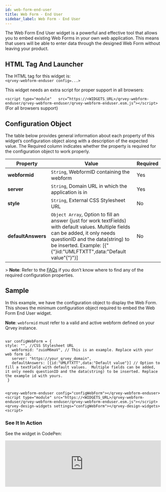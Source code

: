 ```yaml
---
id: web-form-end-user
title: Web Form - End User
sidebar_label: Web Form - End User
---
```

The Web Form End User widget is a powerful and effective tool that allows you to embed existing Web Forms in your own web application. This means that users will be able to enter data through the designed Web Form without leaving your product.

## HTML Tag And Launcher

The HTML tag for this widget is: <br />
`<qrvey-webform-enduser config=...>`

This widget needs an extra script for proper support in all browsers:

`<script type="module"   src=”https://<WIDGETS_URL>/qrvey-webform-enduser/qrvey-webform-enduser/qrvey-webform-enduser.esm.js”></script>` (For all browsers support)

## Configuration Object

The table below provides general information about each property of this widget’s configuration object along with a description of the expected value. The Required column indicates whether the property is required for the configuration object to work properly.

| **Property**       | **Value**                                                                                                                                                                                                                                    | **Required** |
| ------------------ | -------------------------------------------------------------------------------------------------------------------------------------------------------------------------------------------------------------------------------------------- | ------------ |
| **webformid**      | `String`, WebformID containing the webform                                                                                                                                                                                            | Yes          |
| **server**         | `String`, Domain URL in which the application is in                                                                                                                                                                                   | Yes          |
| **style**          | `String`, External CSS Stylesheet URL                                                                                                                                                                                                 | No           |
| **defaultAnswers** | `Object Array`, Option to fill an answer (just for work textFields) with default values.  Multiple fields can be added, it only needs questionID and the data(string) to be inserted. Example: [{"{"}id:"UMLFTXTT",data:"Default value"{"}"}] | No           |

&gt; **Note**: Refer to the <a href="/docs/faqs/faqs-intro/">FAQs</a> if you don’t know where to find any of the required configuration properties. 

## Sample

In this example, we have the configuration object to display the Web Form. This shows the minimum configuration object required to embed the Web Form End User widget. 

**Note**: `webformid` must refer to a valid and active webform defined on your Qrvey instance.

```

var configWebForm = {
style: "", //CSS Stylesheet URL
   webformid: "zuioM6maV", // This is an example. Replace with your web form id. 
   server: "https://your_qrvey_domain", 
   defaultAnswers: [{id:"UMLFTXTT",data:"Default value"}] // Option to fill a textField with default values.  Multiple fields can be added, it only needs questionID and the data(string) to be inserted. Replace the example id with yours.
 }

```

```

<qrvey-webform-enduser config="configWebForm"></qrvey-webform-enduser>
<script type="module" src="https://<WIDGETS_URL>/qrvey-webform-enduser/qrvey-webform-enduser/qrvey-webform-enduser.esm.js"></script>
<qrvey-design-widgets settings="configWebForm"></qrvey-design-widgets><script>

```

### See It In Action

See the widget in CodePen:

<iframe allowFullScreen="true" allow-payment-request="true" allowTransparency="true" className="cp_embed_iframe" frameBorder="0" height={838} width="100%" name="cp_embed_1" scrolling="no" src="https://codepen.io/qrveysamples/embed/dd309a42f2c856e6eb73c8f047153ca3?height=300&theme-id=34531&default-tab=js,result" style={{width: "100%", overflow: "hidden", display: "block"}} title="Sample- Qrvey Single Panel" loading="lazy" id="cp_embed_KKzvqgV" />
